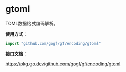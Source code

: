 # gtoml

TOML数据格式编码解析。

**使用方式**：
```go
import "github.com/gogf/gf/encoding/gtoml"
```

**接口文档**：

https://pkg.go.dev/github.com/gogf/gf/encoding/gtoml
